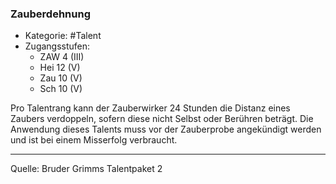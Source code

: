 ### Zauberdehnung

- Kategorie: #Talent
- Zugangsstufen:
  - ZAW 4 (III)
  - Hei 12 (V)
  - Zau 10 (V)
  - Sch 10 (V)

Pro Talentrang kann der Zauberwirker 24 Stunden die Distanz eines Zaubers verdoppeln, sofern diese nicht Selbst oder Berühren beträgt. Die Anwendung dieses Talents muss vor der Zauberprobe angekündigt werden und ist bei einem Misserfolg verbraucht.

---

Quelle: Bruder Grimms Talentpaket 2
